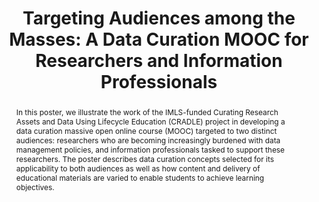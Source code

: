 ---
abstract: 'In this poster, we illustrate the work of the IMLS-funded Curating Research
  Assets and Data Using Lifecycle Education (CRADLE) project in developing a data
  curation massive open online course (MOOC) targeted to two distinct audiences: researchers
  who are becoming increasingly burdened with data management policies, and information
  professionals tasked to support these researchers. The poster describes data curation
  concepts selected for its applicability to both audiences as well as how content
  and delivery of educational materials are varied to enable students to achieve learning
  objectives.'
creators:
- Tibbo, Helen
- Christian, Thu-Mai
- Goatley, Rachel
date: null
document_url: https://services.phaidra.univie.ac.at/api/object/o:429607/download
grand_parent: iPRES
institutions: []
keywords:
- massive open online courses
- moocs
- data curation
- data management
- training
- education
landing_page_url: https://phaidra.univie.ac.at/o:429607
language: eng
layout: publication
license: CC BY 4.0 International
notes_url: null
parent: iPRES 2015
publication_type: poster
size: 407692
slides_url: null
source_name: iPRES
stream_url: null
title: 'Targeting Audiences among the Masses: A Data Curation MOOC for Researchers
  and Information Professionals'
year: 2015
---